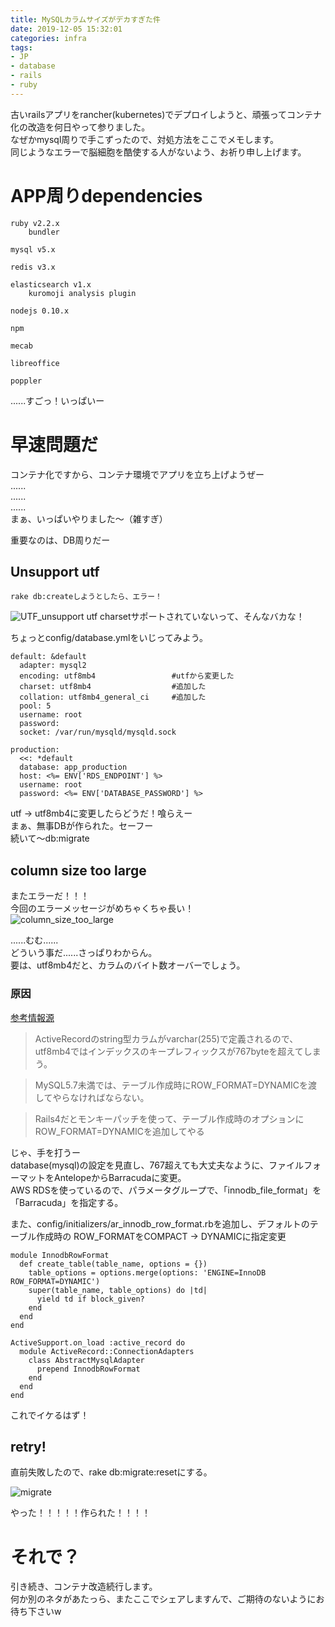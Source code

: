 ```yaml
---
title: MySQLカラムサイズがデカすぎた件
date: 2019-12-05 15:32:01
categories: infra
tags:
- JP
- database
- rails
- ruby
---
```

古いrailsアプリをrancher(kubernetes)でデプロイしようと、頑張ってコンテナ化の改造を何日やって参りました。  
なぜかmysql周りで手こずったので、対処方法をここでメモします。  
同じようなエラーで脳細胞を酷使する人がないよう、お祈り申し上げます。
<!--more-->

# APP周りdependencies

```shell
ruby v2.2.x
    bundler

mysql v5.x

redis v3.x

elasticsearch v1.x
    kuromoji analysis plugin

nodejs 0.10.x

npm

mecab

libreoffice

poppler
```
......すごっ！いっぱいー

# 早速問題だ
コンテナ化ですから、コンテナ環境でアプリを立ち上げようぜー  
......  
......  
......  
まぁ、いっぱいやりました～（雑すぎ）  

重要なのは、DB周りだー 

## Unsupport utf
```
rake db:createしようとしたら、エラー！
```
![UTF_unsupport](db1.jpg)
utf charsetサポートされていないって、そんなバカな！

ちょっとconfig/database.ymlをいじってみよう。
```
default: &default
  adapter: mysql2
  encoding: utf8mb4                 #utfから変更した
  charset: utf8mb4                  #追加した
  collation: utf8mb4_general_ci     #追加した
  pool: 5
  username: root
  password:
  socket: /var/run/mysqld/mysqld.sock

production:
  <<: *default
  database: app_production
  host: <%= ENV['RDS_ENDPOINT'] %>
  username: root
  password: <%= ENV['DATABASE_PASSWORD'] %>
```
utf -> utf8mb4に変更したらどうだ！喰らえー  
まぁ、無事DBが作られた。セーフー  
続いて〜db:migrate

## column size too large
またエラーだ！！！  
今回のエラーメッセージがめちゃくちゃ長い！  
![column_size_too_large](db2.jpg)

......むむ......  
どういう事だ......さっぱりわからん。  
要は、utf8mb4だと、カラムのバイト数オーバーでしょう。  

### 原因
[参考情報源](https://qiita.com/xhnagata/items/4d5c3333cbae53888f37)  
>ActiveRecordのstring型カラムがvarchar(255)で定義されるので、utf8mb4ではインデックスのキープレフィックスが767byteを超えてしまう。

>MySQL5.7未満では、テーブル作成時にROW_FORMAT=DYNAMICを渡してやらなければならない。

>Rails4だとモンキーパッチを使って、テーブル作成時のオプションにROW_FORMAT=DYNAMICを追加してやる

じゃ、手を打うー  
database(mysql)の設定を見直し、767超えても大丈夫なように、ファイルフォーマットをAntelopeからBarracudaに変更。  
AWS RDSを使っているので、パラメータグループで、「innodb_file_format」を「Barracuda」を指定する。  

また、config/initializers/ar_innodb_row_format.rbを追加し、デフォルトのテーブル作成時の
ROW_FORMATをCOMPACT -> DYNAMICに指定変更
```
module InnodbRowFormat
  def create_table(table_name, options = {})
    table_options = options.merge(options: 'ENGINE=InnoDB ROW_FORMAT=DYNAMIC')
    super(table_name, table_options) do |td|
      yield td if block_given?
    end
  end
end

ActiveSupport.on_load :active_record do
  module ActiveRecord::ConnectionAdapters
    class AbstractMysqlAdapter
      prepend InnodbRowFormat
    end
  end
end
```

これでイケるはず！


## retry!
直前失敗したので、rake db:migrate:resetにする。

![migrate](db3.jpg)

やった！！！！！作られた！！！！

# それで？
引き続き、コンテナ改造続行します。  
何か別のネタがあたっら、またここでシェアしますんで、ご期待のないようにお待ち下さいw
